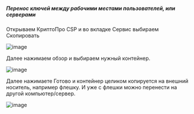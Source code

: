 ##### Перенос ключей между рабочими местами пользователей, или серверами

Открываем КриптоПро CSP и во вкладке Сервис выбираем Скопировать

![image](https://github.com/user-attachments/assets/6c52db93-13e1-4b62-8719-3e9d05a5b1c1)

Далее нажимаем обзор и выбираем нужный контейнер.

![image](https://github.com/user-attachments/assets/d3bc4a4e-6c27-490f-9b03-f693999a519f)

Далее нажимаете Готово и контейнер целиком копируется на внешний носитель, например флешку. И уже с флешки можно перенести на другой компьютер/сервер.

![image](https://github.com/user-attachments/assets/eb0c0fee-914e-4f22-938b-fbfc09905136)

